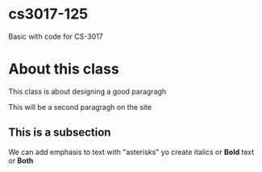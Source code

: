 # cs3017-125
Basic with code for CS-3017

# About this class
This class is about designing a good paragragh

This will be a second paragragh on the site 

## This is a subsection
We can add emphasis to text with "asterisks" yo create italics or **Bold** text or **Both**

